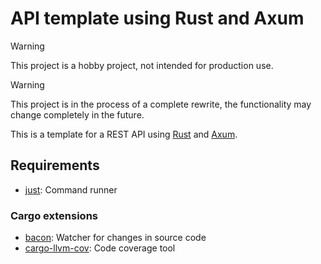 # API template using Rust and Axum

> [!WARNING]
> This project is a hobby project, not intended for production use.

> [!WARNING]
> This project is in the process of a complete rewrite, the functionality may change completely in the future.

This is a template for a REST API using [Rust](https://www.rust-lang.org/) and [Axum](https://github.com/tokio-rs/axum).

## Requirements

- [just](https://github.com/casey/just): Command runner

### Cargo extensions

- [bacon](https://github.com/Canop/bacon): Watcher for changes in source code
- [cargo-llvm-cov](https://github.com/taiki-e/cargo-llvm-cov): Code coverage tool
